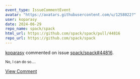 ```yaml
---
event_type: IssueCommentEvent
avatar: "https://avatars.githubusercontent.com/u/1258022?"
user: koparasy
date: 2024-06-29
repo_name: spack/spack
html_url: https://github.com/spack/spack/pull/44816
repo_url: https://github.com/spack/spack
---
```


<a href='https://github.com/koparasy' target='_blank'>koparasy</a> commented on issue <a href='https://github.com/spack/spack/pull/44816' target='_blank'>spack/spack#44816</a>.

<small>No, I can do so....</small>

<a href='https://github.com/spack/spack/pull/44816' target='_blank'>View Comment</a>